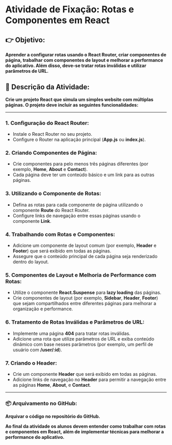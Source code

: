 # **Atividade de Fixação: Rotas e Componentes em React**

## **👉 Objetivo:**  
**Aprender a configurar rotas usando o React Router, criar componentes de página, trabalhar com componentes de layout e melhorar a performance do aplicativo. Além disso, deve-se tratar rotas inválidas e utilizar parâmetros de URL.**

## **📝 Descrição da Atividade:**  
**Crie um projeto React que simula um simples website com múltiplas páginas. O projeto deve incluir as seguintes funcionalidades:**

---

### **1. Configuração do React Router:**
- Instale o React Router no seu projeto.  
- Configure o Router na aplicação principal (**App.js** ou **index.js**).

### **2. Criando Componentes de Página:**
- Crie componentes para pelo menos três páginas diferentes (por exemplo, **Home**, **About** e **Contact**).  
- Cada página deve ter um conteúdo básico e um link para as outras páginas.

### **3. Utilizando o Componente de Rotas:**
- Defina as rotas para cada componente de página utilizando o componente **Route** do React Router.  
- Configure links de navegação entre essas páginas usando o componente **Link**.

### **4. Trabalhando com Rotas e Componentes:**
- Adicione um componente de layout comum (por exemplo, **Header** e **Footer**) que será exibido em todas as páginas.  
- Assegure que o conteúdo principal de cada página seja renderizado dentro do layout.

### **5. Componentes de Layout e Melhoria de Performance com Rotas:**
- Utilize o componente **React.Suspense** para **lazy loading** das páginas.  
- Crie componentes de layout (por exemplo, **Sidebar**, **Header**, **Footer**) que sejam compartilhados entre diferentes páginas para melhorar a organização e performance.

### **6. Tratamento de Rotas Inválidas e Parâmetros de URL:**
- Implemente uma página **404** para tratar rotas inválidas.  
- Adicione uma rota que utilize parâmetros de URL e exiba conteúdo dinâmico com base nesses parâmetros (por exemplo, um perfil de usuário com **/user/:id**).

### **7. Criando o Header:**
- Crie um componente **Header** que será exibido em todas as páginas.  
- Adicione links de navegação no **Header** para permitir a navegação entre as páginas **Home**, **About**, e **Contact**.

---

### **📦 Arquivamento no GitHub:**  
**Arquivar o código no repositório do GitHub.**  

**Ao final da atividade os alunos devem entender como trabalhar com rotas e componentes em React, além de implementar técnicas para melhorar a performance do aplicativo.**

